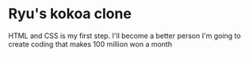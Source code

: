 # Ryu's kokoa clone

HTML and CSS is my first step.
I'll become a better person
I'm going to create coding that makes 100 million won a month
